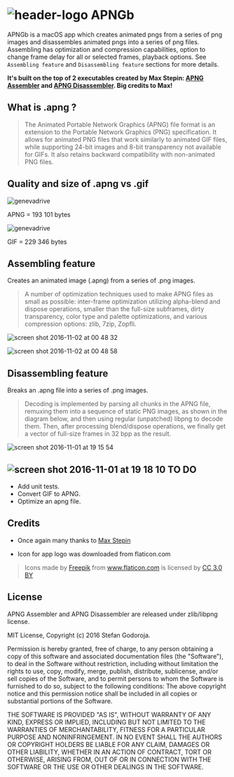 ![header-logo](https://cloud.githubusercontent.com/assets/2619031/21511755/0dcd98dc-cca5-11e6-86bf-d5b07a477523.png)
APNGb
=====
APNGb is a macOS app which creates animated pngs from a series of png images and disassembles animated pngs into a series of png files. Assembling has optimization and compression capabilities, option to change frame delay for all or selected frames, playback options. See `Assembling feature` and `Disassembling feature` sections for more details.

 **It's built on the top of 2 executables created by Max Stepin: [APNG Assembler](http://apngasm.sourceforge.net) and [APNG Disassembler](http://apngdis.sourceforge.net). Big credits to Max!**

What is .apng ?
------
> The Animated Portable Network Graphics (APNG) file format is an extension to the Portable Network Graphics (PNG) specification. It allows for animated PNG files that work similarly to animated GIF files, while supporting 24-bit images and 8-bit transparency not available for GIFs. It also retains backward compatibility with non-animated PNG files.

Quality and size of .apng vs .gif
------
![genevadrive](https://cloud.githubusercontent.com/assets/2619031/19500576/db1f585e-959e-11e6-8503-1413e8f6f8ae.png)

APNG = 193 101 bytes

![genevadrive](https://cloud.githubusercontent.com/assets/2619031/19500577/dd662638-959e-11e6-91ae-feec506f5879.gif)

GIF = 229 346 bytes

Assembling feature
------
Creates an animated image (.apng) from a series of .png images.

> A number of optimization techniques used to make APNG files as small as possible: inter-frame optimization utilizing alpha-blend and dispose operations, smaller than the full-size subframes, dirty transparency, color type and palette optimizations, and various compression options: zlib, 7zip, Zopfli.

![screen shot 2016-11-02 at 00 48 32](https://cloud.githubusercontent.com/assets/2619031/19911833/5d195fe2-a096-11e6-8ac3-ab24beb83586.png)

![screen shot 2016-11-02 at 00 48 58](https://cloud.githubusercontent.com/assets/2619031/19911834/5f50b0b2-a096-11e6-80fc-d911f45ea248.png)

Disassembling feature
------
Breaks an .apng file into a series of .png images.

> Decoding is implemented by parsing all chunks in the APNG file, remuxing them into a sequence of static PNG images, as shown in the diagram below, and then using regular (unpatched) libpng to decode them.
Then, after processing blend/dispose operations, we finally get a vector of full-size frames in 32 bpp as the result.

![screen shot 2016-11-01 at 19 15 54](https://cloud.githubusercontent.com/assets/2619031/19901764/852ee688-a068-11e6-82a5-8d658742e040.png)

![screen shot 2016-11-01 at 19 18 10](https://cloud.githubusercontent.com/assets/2619031/19901737/6bbfd4fa-a068-11e6-988e-52bca663b611.png)
TO DO
------
* Add unit tests.
* Convert GIF to APNG.
* Optimize an apng file.

Credits
-------
- Once again many thanks to [Max Stepin](https://sourceforge.net/u/maxst/profile/)

- Icon for app logo was downloaded from flaticon.com
> <div>Icons made by <a href="http://www.freepik.com" title="Freepik">Freepik</a> from <a href="http://www.flaticon.com" title="Flaticon">www.flaticon.com</a> is licensed by <a href="http://creativecommons.org/licenses/by/3.0/" title="Creative Commons BY 3.0" target="_blank">CC 3.0 BY</a></div>

License
------

APNG Assembler and APNG Disassembler are released under zlib/libpng license.

MIT License, Copyright (c) 2016 Stefan Godoroja.

Permission is hereby granted, free of charge, to any person obtaining a copy of this software and associated documentation files (the "Software"), to deal in the Software without restriction, including without limitation the rights to use, copy, modify, merge, publish, distribute, sublicense, and/or sell copies of the Software, and to permit persons to whom the Software is furnished to do so, subject to the following conditions:
The above copyright notice and this permission notice shall be included in all copies or substantial portions of the Software.

THE SOFTWARE IS PROVIDED "AS IS", WITHOUT WARRANTY OF ANY KIND, EXPRESS OR IMPLIED, INCLUDING BUT NOT LIMITED TO THE WARRANTIES OF MERCHANTABILITY, FITNESS FOR A PARTICULAR PURPOSE AND NONINFRINGEMENT. IN NO EVENT SHALL THE AUTHORS OR COPYRIGHT HOLDERS BE LIABLE FOR ANY CLAIM, DAMAGES OR OTHER LIABILITY, WHETHER IN AN ACTION OF CONTRACT, TORT OR OTHERWISE, ARISING FROM, OUT OF OR IN CONNECTION WITH THE SOFTWARE OR THE USE OR OTHER DEALINGS IN THE SOFTWARE.
